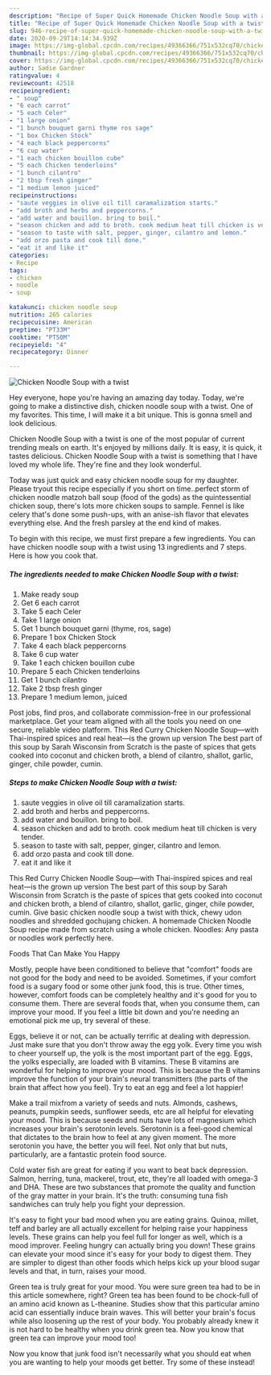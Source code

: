 ```yaml
---
description: "Recipe of Super Quick Homemade Chicken Noodle Soup with a twist"
title: "Recipe of Super Quick Homemade Chicken Noodle Soup with a twist"
slug: 946-recipe-of-super-quick-homemade-chicken-noodle-soup-with-a-twist
date: 2020-09-29T14:14:34.939Z
image: https://img-global.cpcdn.com/recipes/49366366/751x532cq70/chicken-noodle-soup-with-a-twist-recipe-main-photo.jpg
thumbnail: https://img-global.cpcdn.com/recipes/49366366/751x532cq70/chicken-noodle-soup-with-a-twist-recipe-main-photo.jpg
cover: https://img-global.cpcdn.com/recipes/49366366/751x532cq70/chicken-noodle-soup-with-a-twist-recipe-main-photo.jpg
author: Sadie Gardner
ratingvalue: 4
reviewcount: 42518
recipeingredient:
- " soup"
- "6 each carrot"
- "5 each Celer"
- "1 large onion"
- "1 bunch bouquet garni thyme ros sage"
- "1 box Chicken Stock"
- "4 each black peppercorns"
- "6 cup water"
- "1 each chicken bouillon cube"
- "5 each Chicken tenderloins"
- "1 bunch cilantro"
- "2 tbsp fresh ginger"
- "1 medium lemon juiced"
recipeinstructions:
- "saute veggies in olive oil till caramalization starts."
- "add broth and herbs and peppercorns."
- "add water and bouillon. bring to boil."
- "season chicken and add to broth. cook medium heat till chicken is very tender."
- "season to taste with salt, pepper, ginger, cilantro and lemon."
- "add orzo pasta and cook till done."
- "eat it and like it"
categories:
- Recipe
tags:
- chicken
- noodle
- soup

katakunci: chicken noodle soup 
nutrition: 265 calories
recipecuisine: American
preptime: "PT33M"
cooktime: "PT50M"
recipeyield: "4"
recipecategory: Dinner

---
```



![Chicken Noodle Soup with a twist](https://img-global.cpcdn.com/recipes/49366366/751x532cq70/chicken-noodle-soup-with-a-twist-recipe-main-photo.jpg)

Hey everyone, hope you're having an amazing day today. Today, we're going to make a distinctive dish, chicken noodle soup with a twist. One of my favorites. This time, I will make it a bit unique. This is gonna smell and look delicious.

Chicken Noodle Soup with a twist is one of the most popular of current trending meals on earth. It's enjoyed by millions daily. It is easy, it is quick, it tastes delicious. Chicken Noodle Soup with a twist is something that I have loved my whole life. They're fine and they look wonderful.

Today was just quick and easy chicken noodle soup for my daughter. Please tryout this recipe especially if you short on time..perfect storm of chicken noodle matzoh ball soup (food of the gods) as the quintessential chicken soup, there&#39;s lots more chicken soups to sample. Fennel is like celery that&#39;s done some push-ups, with an anise-ish flavor that elevates everything else. And the fresh parsley at the end kind of makes.


To begin with this recipe, we must first prepare a few ingredients. You can have chicken noodle soup with a twist using 13 ingredients and 7 steps. Here is how you cook that.

<!--inarticleads1-->

##### The ingredients needed to make Chicken Noodle Soup with a twist:

1. Make ready  soup
1. Get 6 each carrot
1. Take 5 each Celer
1. Take 1 large onion
1. Get 1 bunch bouquet garni (thyme, ros, sage)
1. Prepare 1 box Chicken Stock
1. Take 4 each black peppercorns
1. Take 6 cup water
1. Take 1 each chicken bouillon cube
1. Prepare 5 each Chicken tenderloins
1. Get 1 bunch cilantro
1. Take 2 tbsp fresh ginger
1. Prepare 1 medium lemon, juiced


Post jobs, find pros, and collaborate commission-free in our professional marketplace. Get your team aligned with all the tools you need on one secure, reliable video platform. This Red Curry Chicken Noodle Soup—with Thai-inspired spices and real heat—is the grown up version The best part of this soup by Sarah Wisconsin from Scratch is the paste of spices that gets cooked into coconut and chicken broth, a blend of cilantro, shallot, garlic, ginger, chile powder, cumin. 

<!--inarticleads2-->

##### Steps to make Chicken Noodle Soup with a twist:

1. saute veggies in olive oil till caramalization starts.
1. add broth and herbs and peppercorns.
1. add water and bouillon. bring to boil.
1. season chicken and add to broth. cook medium heat till chicken is very tender.
1. season to taste with salt, pepper, ginger, cilantro and lemon.
1. add orzo pasta and cook till done.
1. eat it and like it


This Red Curry Chicken Noodle Soup—with Thai-inspired spices and real heat—is the grown up version The best part of this soup by Sarah Wisconsin from Scratch is the paste of spices that gets cooked into coconut and chicken broth, a blend of cilantro, shallot, garlic, ginger, chile powder, cumin. Give basic chicken noodle soup a twist with thick, chewy udon noodles and shredded gochujang chicken. A homemade Chicken Noodle Soup recipe made from scratch using a whole chicken. Noodles: Any pasta or noodles work perfectly here. 

Foods That Can Make You Happy


Mostly, people have been conditioned to believe that "comfort" foods are not good for the body and need to be avoided. Sometimes, if your comfort food is a sugary food or some other junk food, this is true. Other times, however, comfort foods can be completely healthy and it's good for you to consume them. There are several foods that, when you consume them, can improve your mood. If you feel a little bit down and you're needing an emotional pick me up, try several of these.

Eggs, believe it or not, can be actually terrific at dealing with depression. Just make sure that you don't throw away the egg yolk. Every time you wish to cheer yourself up, the yolk is the most important part of the egg. Eggs, the yolks especially, are loaded with B vitamins. These B vitamins are wonderful for helping to improve your mood. This is because the B vitamins improve the function of your brain's neural transmitters (the parts of the brain that affect how you feel). Try to eat an egg and feel a lot happier!

Make a trail mixfrom a variety of seeds and nuts. Almonds, cashews, peanuts, pumpkin seeds, sunflower seeds, etc are all helpful for elevating your mood. This is because seeds and nuts have lots of magnesium which increases your brain's serotonin levels. Serotonin is a feel-good chemical that dictates to the brain how to feel at any given moment. The more serotonin you have, the better you will feel. Not only that but nuts, particularly, are a fantastic protein food source.

Cold water fish are great for eating if you want to beat back depression. Salmon, herring, tuna, mackerel, trout, etc, they're all loaded with omega-3 and DHA. These are two substances that promote the quality and function of the gray matter in your brain. It's the truth: consuming tuna fish sandwiches can truly help you fight your depression. 

It's easy to fight your bad mood when you are eating grains. Quinoa, millet, teff and barley are all actually excellent for helping raise your happiness levels. These grains can help you feel full for longer as well, which is a mood improver. Feeling hungry can actually bring you down! These grains can elevate your mood since it's easy for your body to digest them. They are simpler to digest than other foods which helps kick up your blood sugar levels and that, in turn, raises your mood.

Green tea is truly great for your mood. You were sure green tea had to be in this article somewhere, right? Green tea has been found to be chock-full of an amino acid known as L-theanine. Studies show that this particular amino acid can essentially induce brain waves. This will better your brain's focus while also loosening up the rest of your body. You probably already knew it is not hard to be healthy when you drink green tea. Now you know that green tea can improve your mood too!

Now you know that junk food isn't necessarily what you should eat when you are wanting to help your moods get better. Try some of these instead!


